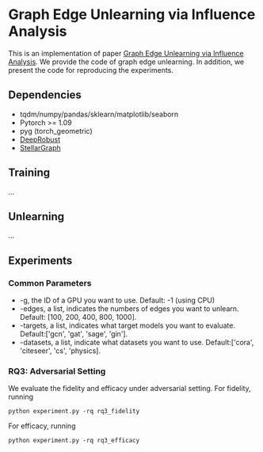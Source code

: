 # Graph Edge Unlearning via Influence Analysis
This is an implementation of paper [Graph Edge Unlearning via Influence Analysis](). We provide the code of graph edge unlearning. In addition, we present the code for reproducing the experiments.

## Dependencies
* tqdm/numpy/pandas/sklearn/matplotlib/seaborn
* Pytorch >= 1.09
* pyg (torch_geometric)
* [DeepRobust](https://deeprobust.readthedocs.io/en/latest/)
* [StellarGraph](https://github.com/stellargraph/stellargraph)

## Training
...

## Unlearning
...

## Experiments

### Common Parameters
* -g, the ID of a GPU you want to use. Default: -1 (using CPU)
* -edges, a list, indicates the numbers of edges you want to unlearn. Default: \[100, 200, 400, 800, 1000\].
* -targets, a list, indicates what target models you want to evaluate. Default:\['gcn', 'gat', 'sage', 'gin'\].
* -datasets, a list, indicate what datasets you want to use. Default:\['cora', 'citeseer', 'cs', 'physics\].

### RQ3: Adversarial Setting
We evaluate the fidelity and efficacy under adversarial setting.
For fidelity, running
```
python experiment.py -rq rq3_fidelity
```
For efficacy, running
```
python experiment.py -rq rq3_efficacy
```
